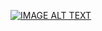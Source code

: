 [![IMAGE ALT TEXT](http://img.youtube.com/vi/Gl0v2TtOSTw/0.jpg)](https://www.youtube.com/watch?v=Gl0v2TtOSTw "第14周翻轉教學時間物件與日期物件")
